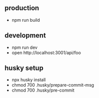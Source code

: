 ## production

- npm run build

## development

- npm run dev
- open http://localhost:3001/api/foo

## husky setup

- npx husky install
- chmod 700 .husky/prepare-commit-msg
- chmod 700 .husky/pre-commit
